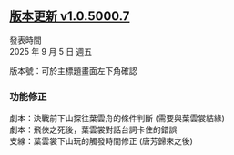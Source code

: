 ## [版本更新 v1.0.5000.7](https://store.steampowered.com/news/app/1859910/view/527605125677582053?l=tchinese)

發表時間  
2025 年 9 月 5 日 週五

版本號：可於主標題畫面左下角確認


### 功能修正

劇本：決戰前下山探往葉雲舟的條件判斷 (需要與葉雲裳結緣)  
劇本：飛俠之死後，葉雲裳對話台詞卡住的錯誤  
支線：葉雲裳下山玩的觸發時間修正 (唐芳歸來之後)  

